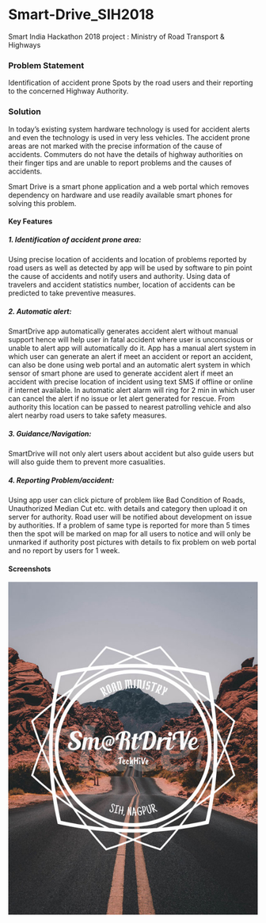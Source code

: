 # Smart-Drive_SIH2018
Smart India Hackathon 2018 project : Ministry of Road Transport & Highways

### Problem Statement
Identification of accident prone Spots by the road users and their reporting to the concerned Highway Authority.

### Solution
In today’s existing system hardware technology is used for accident alerts and even the technology is used in very less vehicles. The accident prone areas are not marked with the precise information of the cause of accidents. Commuters do not have the details of highway authorities on their finger tips and are unable to report problems and the causes of accidents.

Smart Drive is a smart phone application and a web portal which removes dependency on hardware and use readily available smart phones for solving this problem.

#### Key Features

##### 1. Identification of accident prone area:
Using precise location of accidents and location of problems reported by road users as well as detected by app will be used by software to pin point the cause of accidents and notify users and authority. Using data of travelers and accident statistics number, location of accidents can be predicted to take preventive measures.


##### 2. Automatic alert: 
SmartDrive app automatically generates accident alert without manual support hence will help user in fatal accident where user is unconscious or unable to alert app will automatically do it. App has a manual alert system in which user can generate an alert if meet an accident or report an accident, can also be done using web portal and an automatic alert system in which sensor of smart phone are used to generate accident alert if meet an accident with precise location of incident using text SMS if offline or online if internet available. In automatic alert alarm will ring for 2 min in which user can cancel the alert if no issue or let alert generated for rescue. From authority this location can be passed to nearest patrolling vehicle and also alert nearby road users to take safety measures.

##### 3. Guidance/Navigation:
SmartDrive will not only alert users about accident but also guide users but will also guide them to prevent more casualities.

##### 4. Reporting Problem/accident:
Using app user can click picture of problem like Bad Condition of Roads, Unauthorized Median Cut etc. with details and category then upload it on server for authority. Road user will be notified about development on issue by authorities. If a problem of same type is reported for more than 5 times then the spot will be marked on map for all
users to notice and will only be unmarked if authority post pictures with details to fix problem on web portal and no report by users for 1 week.



#### Screenshots
![](readme_Images/SmartDrive_SIH_logo.png)


